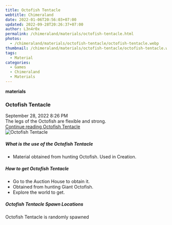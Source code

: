 ```yaml
---
title: Octofish Tentacle
webtitle: Chimeraland
date: 2022-01-06T20:56:03+07:00
updated: 2022-09-28T20:26:37+07:00
author: L3n4r0x
permalink: /chimeraland/materials/octofish-tentacle.html
photos:
  - /chimeraland/materials/octofish-tentacle/octofish-tentacle.webp
thumbnail: /chimeraland/materials/octofish-tentacle/octofish-tentacle.webp
tags:
  - Material
categories:
  - Games
  - Chimeraland
  - Materials
---
```


<section id="bootstrap-wrapper">
  <link
    rel="stylesheet"
    href="https://cdn.statically.io/gh/dimaslanjaka/Web-Manajemen/40ac3225/css/bootstrap-4.5-wrapper.css"
  />
  <div
    class="row g-0 border rounded overflow-hidden flex-md-row mb-4 shadow-sm position-relative"
  >
    <div class="col p-4 d-flex flex-column position-static">
      <strong class="d-inline-block mb-2 text-success">materials</strong>
      <h3 class="mb-0">Octofish Tentacle</h3>
      <div class="mb-1 text-muted">September 28, 2022 8:26 PM</div>
      <div class="mb-2 border p-1">
        The legs of the Octofish are flexible and strong.
      </div>
      <a href="#" class="stretched-link d-none"
        >Continue reading Octofish Tentacle</a
      >
    </div>
    <div class="col-auto d-none d-lg-block">
      <img
        src="/chimeraland/materials/octofish-tentacle/octofish-tentacle.webp"
        alt="Octofish Tentacle"
      />
    </div>
  </div>
  <div class="row">
    <div class="col-lg-6 col-12 mb-2">
      <div class="card">
        <div class="card-body">
          <h5 class="card-title">What is the use of the Octofish Tentacle</h5>
          <div class="card-text">
            <ul>
              <li>
                Material obtained from hunting Octofish. Used in Creation.
              </li>
            </ul>
          </div>
        </div>
      </div>
    </div>
    <div class="col-lg-6 col-12 mb-2">
      <div class="card">
        <div class="card-body">
          <h5 class="card-title">How to get Octofish Tentacle</h5>
          <div class="card-text">
            <ul>
              <li>Go to the Auction House to obtain it.</li>
              <li>Obtained from hunting Giant Octofish.</li>
              <li>Explore the world to get.</li>
            </ul>
          </div>
        </div>
      </div>
    </div>
    <div class="col-12 mb-2">
      <h5>Octofish Tentacle Spawn Locations</h5>
      <p>Octofish Tentacle is randomly spawned</p>
    </div>
  </div>
</section>